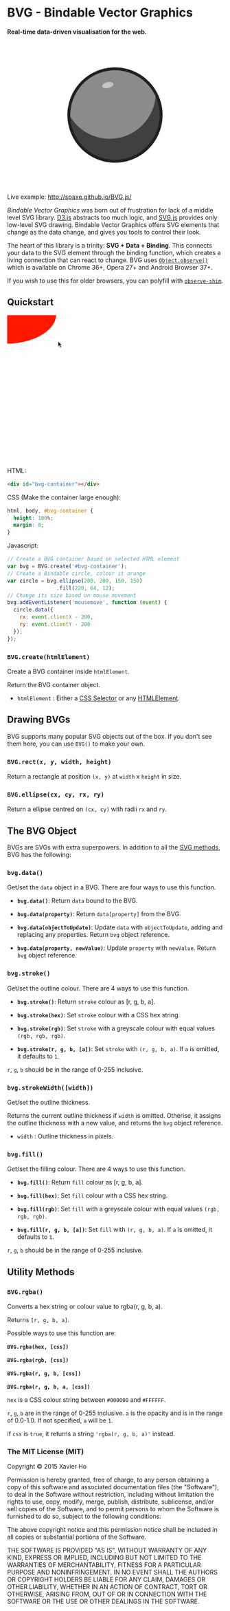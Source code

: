 # BVG - Bindable Vector Graphics
**Real-time data-driven visualisation for the web.**

![Example](https://raw.githubusercontent.com/Spaxe/BVG.js/master/example.gif)

Live example: http://spaxe.github.io/BVG.js/

*Bindable Vector Graphics* was born out of frustration for lack of a
middle level SVG library. [D3.js](http://d3js.org/) abstracts too much
logic, and [SVG.js](http://svgjs.com/) provides only low-level SVG drawing.
Bindable Vector Graphics offers SVG elements that change as the data change,
and gives you tools to control their look.
  

The heart of this library is a trinity: **SVG + Data + Binding**. This
connects your data to the SVG element through the binding function, which
creates a living connection that can react to change. BVG uses
[`Object.observe()`](http://caniuse.com/#feat=object-observe) which is
available on Chrome 36+, Opera 27+ and Android Browser 37+.

If you wish to use this for older browsers, you can polyfill with
[`observe-shim`](https://github.com/KapIT/observe-shim).

## Quickstart

![Quickstart Example](https://raw.githubusercontent.com/Spaxe/BVG.js/master/demo/001-hello.gif)

HTML:

```HTML
<div id="bvg-container"></div>
```

CSS (Make the container large enough):

```CSS
html, body, #bvg-container {
  height: 100%;
  margin: 0;
}
```

Javascript:

```Javascript
// Create a BVG container based on selected HTML element
var bvg = BVG.create('#bvg-container');
// Create a Bindable circle, colour it orange
var circle = bvg.ellipse(200, 200, 150, 150)
                .fill(220, 64, 12);
// Change its size based on mouse movement
bvg.addEventListener('mousemove', function (event) {
  circle.data({
    rx: event.clientX - 200,
    ry: event.clientY - 200
  });
});
```
    

### `BVG.create(htmlElement)`
Create a BVG container inside `htmlElement`.

Return the BVG container object.

 - `htmlElement`  : Either a [CSS Selector](https://developer.mozilla.org/en-US/docs/Web/Guide/CSS/Getting_Started/Selectors)
                    or any [HTMLElement](https://developer.mozilla.org/en-US/docs/Web/API/HTMLElement).
    

## Drawing BVGs
BVG supports many popular SVG objects out of the box. If you don't see
them here, you can use `BVG()` to make your own.

### `BVG.rect(x, y, width, height)`

Return a rectangle at position `(x, y)` at `width` x `height` in size.

### `BVG.ellipse(cx, cy, rx, ry)`

Return a ellipse centred on `(cx, cy)` with radii `rx` and `ry`.
    

## The BVG Object
BVGs are SVGs with extra superpowers. In addition to all the [SVG methods](https://developer.mozilla.org/en-US/docs/Web/API/Document_Object_Model#SVG_interfaces),
BVG has the following:
    

### `bvg.data()`
Get/set the `data` object in a BVG. There are four ways to use this
function.

 - **`bvg.data()`**: Return `data` bound to the BVG.

 - **`bvg.data(property)`**: Return `data[property]` from the BVG.

 - **`bvg.data(objectToUpdate)`**: Update `data` with `objectToUpdate`,
adding and replacing any properties. Return `bvg` object reference.

 - **`bvg.data(property, newValue)`**: Update `property` with `newValue`.
Return `bvg` object reference.
      

### `bvg.stroke()`
Get/set the outline colour. There are 4 ways to use this function.

 - **`bvg.stroke()`**: Return `stroke` colour as [r, g, b, a].

 - **`bvg.stroke(hex)`**: Set `stroke` colour with a CSS hex string.

 - **`bvg.stroke(rgb)`**: Set `stroke` with a greyscale colour with equal
values `(rgb, rgb, rgb)`.

 - **`bvg.stroke(r, g, b, [a])`**: Set `stroke` with `(r, g, b, a)`. If `a`
is omitted, it defaults to `1`.

`r`, `g`, `b` should be in the range of 0-255 inclusive.
      

### `bvg.strokeWidth([width])`
Get/set the outline thickness.

Returns the current outline thickness if `width` is omitted. Otherise,
it assigns the outline thickness with a new value, and returns the `bvg`
object reference.

 - `width`  : Outline thickness in pixels.
      

### `bvg.fill()`
Get/set the filling colour. There are 4 ways to use this function.

 - **`bvg.fill()`**: Return `fill` colour as [r, g, b, a].

 - **`bvg.fill(hex)`**: Set `fill` colour with a CSS hex string.

 - **`bvg.fill(rgb)`**: Set `fill` with a greyscale colour with equal
values `(rgb, rgb, rgb)`.

 - **`bvg.fill(r, g, b, [a])`**: Set `fill` with `(r, g, b, a)`. If `a`
is omitted, it defaults to `1`.

`r`, `g`, `b` should be in the range of 0-255 inclusive.
      

## Utility Methods 

### `BVG.rgba()`
 Converts a hex string or colour value to rgba(r, g, b, a).

 Returns `[r, g, b, a]`.

 Possible ways to use this function are:

 **`BVG.rgba(hex, [css])`**

 **`BVG.rgba(rgb, [css])`**

 **`BVG.rgba(r, g, b, [css])`**

 **`BVG.rgba(r, g, b, a, [css])`**

 `hex` is a CSS colour string between `#000000` and `#FFFFFF`.

 `r`, `g`, `b` are in the range of 0-255 inclusive. `a` is the opacity and
 is in the range of 0.0-1.0. If not specified, `a` will be `1`.

 if `css` is `true`, it returns a string `'rgba(r, g, b, a)'` instead.
   

### The MIT License (MIT)
Copyright © 2015 Xavier Ho

Permission is hereby granted, free of charge, to any person obtaining a copy
of this software and associated documentation files (the "Software"), to deal
in the Software without restriction, including without limitation the rights
to use, copy, modify, merge, publish, distribute, sublicense, and/or sell
copies of the Software, and to permit persons to whom the Software is
furnished to do so, subject to the following conditions:

The above copyright notice and this permission notice shall be included in all
copies or substantial portions of the Software.

THE SOFTWARE IS PROVIDED "AS IS", WITHOUT WARRANTY OF ANY KIND, EXPRESS OR
IMPLIED, INCLUDING BUT NOT LIMITED TO THE WARRANTIES OF MERCHANTABILITY,
FITNESS FOR A PARTICULAR PURPOSE AND NONINFRINGEMENT. IN NO EVENT SHALL THE
AUTHORS OR COPYRIGHT HOLDERS BE LIABLE FOR ANY CLAIM, DAMAGES OR OTHER
LIABILITY, WHETHER IN AN ACTION OF CONTRACT, TORT OR OTHERWISE, ARISING FROM,
OUT OF OR IN CONNECTION WITH THE SOFTWARE OR THE USE OR OTHER DEALINGS IN THE
SOFTWARE.
  

